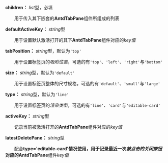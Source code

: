 **children：** *list*型，必填

　　用于传入其下嵌套的**AntdTabPane**组件所组成的列表

**defaultActiveKey：** *string*型

　　用于设置默认激活打开的其下**AntdTabPane**组件对应的*key值*

**tabPosition：** *string*型，默认为`'top'`

　　用于设置标签页的*吸附位置*，可选的有`'top'`、`'left'`、`'right'`与`'bottom'`

**size：** *string*型，默认为`'default'`

　　用于设置标签页整体的尺寸规格，可选的有`'default'`、`'small'`与`'large'`

**type：** *string*型，默认为`'line'`

　　用于设置标签页的*渲染类型*，可选的有`'line'`、`'card'`与`'editable-card'`

**activeKey：** *string*型

　　记录当前被激活打开的**AntdTabPane**组件对应的*key值*

**latestDeletePane：** *string*型

　　配合**type='editable-card'**情况使用，用于记录最近一次*被点击的关闭按钮*对应的**AntdTabPane**组件*key值*